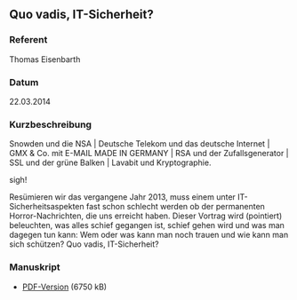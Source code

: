 ## Quo vadis, IT-Sicherheit?


### Referent
Thomas Eisenbarth

### Datum
22.03.2014

### Kurzbeschreibung
Snowden und die NSA | Deutsche Telekom und das deutsche Internet | GMX & Co. mit E-MAIL MADE IN GERMANY | RSA und der Zufallsgenerator | SSL und der grüne Balken | Lavabit und Kryptographie.

sigh!

Resümieren wir das vergangene Jahr 2013, muss einem unter
IT-Sicherheitsaspekten fast schon schlecht werden ob der permanenten
Horror-Nachrichten, die uns erreicht haben. Dieser Vortrag wird (pointiert)
beleuchten, was alles schief gegangen ist, schief gehen wird und was man
dagegen tun kann: Wem oder was kann man noch trauen und wie kann man sich
schützen? Quo vadis, IT-Sicherheit?

### Manuskript

          
* [PDF-Version](/download/Vortraege/IT_Sicherheit_LIT_2014.pdf) (6750 kB)
